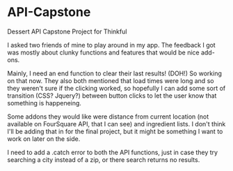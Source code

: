 # API-Capstone
Dessert API Capstone Project for Thinkful

I asked two friends of mine to play around in my app.
The feedback I got was mostly about clunky functions and features that would be nice add-ons.

Mainly, I need an end function to clear their last results! (DOH!) So working on that now.
They also both mentioned that load times were long and so they weren't sure if the clicking worked,
so hopefully I can add some sort of transition (CSS? Jquery?) between button clicks to let the user
know that something is happeneing.

Some addons they would like were distance from current location (not available on FourSquare API, that
I can see) and ingredient lists. I don't think I'll be adding that in for the final project, but
it might be something I want to work on later on the side.

I need to add a .catch error to both the API functions, just in case they try searching a city
instead of a zip, or there search returns no results.
